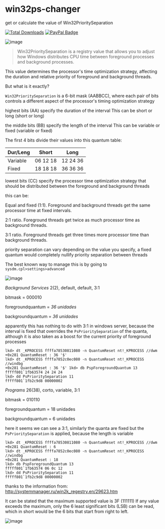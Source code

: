 # win32ps-changer
get or calculate the value of Win32PrioritySeparation

[![Total Downloads](https://img.shields.io/github/downloads/LuSlower/win32ps-changer/total.svg)](https://github.com/LuSlower/win32ps-changer/releases) [![PayPal Badge](https://img.shields.io/badge/PayPal-003087?logo=paypal&logoColor=fff&style=flat)](https://paypal.me/eldontweaks) 

![image](https://github.com/user-attachments/assets/8695e78b-af1d-44ee-9c1a-037d85002b2e)

> Win32PrioritySeparation is a registry value that allows you to adjust how Windows distributes CPU time between foreground processes and background processes.

This value determines the processor's time optimization strategy, affecting the duration and relative priority of foreground and background threads.

But what is it exactly?

`Win32PrioritySeparation` is a 6-bit mask (AABBCC), where each pair of bits controls a different aspect of the processor's timing optimization strategy

highest bits (AA)
specify the duration of the interval
This can be short or long (short or long)

the middle bits (BB)
specify the length of the interval
This can be variable or fixed (variable or fixed)

The first 4 bits divide their values ​​into this quantum table:

| Dur/Leng |  Short   |    Long    |
|----------|----------|------------|
| Variable | 06 12 18 | 12 24 36   |
| Fixed    | 18 18 18 | 36 36 36   |

lowest bits (CC)
specify the processor time optimization strategy that should be distributed between the foreground and background threads

this can be:

Equal and fixed (1:1). Foreground and background threads get the same processor time at fixed intervals.

2:1 ratio. Foreground threads get twice as much processor time as background threads.

3:1 ratio. Foreground threads get three times more processor time than background threads. 

priority separation can vary depending on the value you specify, a fixed quantum would completely nullify priority separation between threads

The best known way to manage this is by going to `sysdm.cpl>settings>advanced` 

![image](https://github.com/LuSlower/Win32Ps-Changer/assets/148411728/b110a7e4-7c5f-4be6-b30d-58b20c8ad995)

_Background Services_
2(2), default, default, 3:1

bitmask = 000010

foregroundquantum = _36 unidades_

backgroundquantum = _36 unidades_

apparently this has nothing to do with 3:1
in windows server, because the interval is fixed that overrides the `PsPrioritySeparation` of the quanta,
although it is also taken as a boost for the current priority of foreground processes

```
lkd> dt _KPROCESS ffffa78530811080 -n QuantumReset nt!_KPROCESS //dwm
+0x281 QuantumReset : 36 '$'
lkd> dt _KPROCESS ffffa7852c0ec080 -n QuantumReset nt!_KPROCESS //windbg
+0x281 QuantumReset : 36 '$' 1kd> db PspForegroundQuantum 13
fffff801`1fb63574 24 24 24
lkd> dd PsPrioritySeparation 11
fffff801`1fb2c9d8 00000002
```

_Programs_
26(38), corto, variable, 3:1

bitmask = 010110

foregroundquantum = 18 unidades

backgroundquantum = 6 unidades

here it seems we can see a 3:1, similarly the quanta are fixed but the `PsPrioritySeparation` is applied, because the length is variable

```
lkd> dt _KPROCESS ffffa78530811080 -n QuantumReset nt!_KPROCESS //dwm
+0x281 QuantumReset : 6
lkd> dt _KPROCESS ffffa7852c0ec080 -n QuantumReset nt!_KPROCESS //windbg
+0x281 QuantumReset : 18
lkd> db PspForegroundQuantum 13
fffff801`1fb63574 06 0c 12
lkd> dd PsPrioritySeparation 11
fffff801`1fb2c9d8 00000002
```

thanks to the information from:
http://systemmanager.ru/win2k_regestry.en/29623.htm

It can be stated that the maximum supported value is 3F (111111)
If any value exceeds the maximum, only the 6 least significant bits (LSB) can be read, which in short would be the 6 bits that start from right to left.

![image](https://github.com/user-attachments/assets/32b0d87f-454c-457e-a6e9-4944c6121402)









